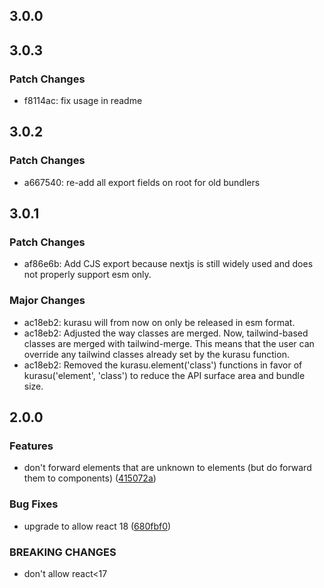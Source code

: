 ## 3.0.0

## 3.0.3

### Patch Changes

- f8114ac: fix usage in readme

## 3.0.2

### Patch Changes

- a667540: re-add all export fields on root for old bundlers

## 3.0.1

### Patch Changes

- af86e6b: Add CJS export because nextjs is still widely used and does not properly support esm only.

### Major Changes

- ac18eb2: kurasu will from now on only be released in esm format.
- ac18eb2: Adjusted the way classes are merged. Now, tailwind-based classes are merged with tailwind-merge. This means that the user can override any tailwind classes already set by the kurasu function.
- ac18eb2: Removed the kurasu.element('class') functions in favor of kurasu('element', 'class') to reduce the API surface area and bundle size.

## 2.0.0

### Features

- don't forward elements that are unknown to elements (but do forward them to components) ([415072a](https://gitlab.com/meesvandongen/kurasu/commit/415072aba734777fcddb68b58b68b54f79ddbe35))

### Bug Fixes

- upgrade to allow react 18 ([680fbf0](https://gitlab.com/meesvandongen/kurasu/commit/680fbf046c9c9622c8609ad4f305b74caba08d2b))

### BREAKING CHANGES

- don't allow react<17
